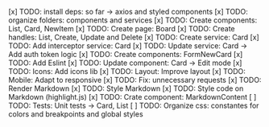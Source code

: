 [x] TODO: install deps: so far -> axios and styled components 
[x] TODO: organize folders: components and services
[x] TODO: Create components: List, Card, NewItem
[x] TODO: Create page: Board
[x] TODO: Create handles: List, Create, Update and Delete
[x] TODO: Create service: Card
[x] TODO: Add interceptor service: Card
[x] TODO: Update service: Card -> Add auth token logic
[x] TODO: Create components: FormNewCard
[x] TODO: Add Eslint
[x] TODO: Update component: Card -> Edit mode
[x] TODO: Icons: Add icons lib
[x] TODO: Layout: Improve layout
[x] TODO: Mobile: Adapt to responsive
[x] TODO: Fix: unnecessary requests
[x] TODO: Render Markdown 
[x] TODO: Style Markdown
[x] TODO: Style code on Markdown (highlight.js)
[x] TODO: Crate component: MarkdownContent
[ ] TODO: Tests: Unit tests -> Card, List
[ ] TODO: Organize css: constantes for colors and breakpoints and global styles


